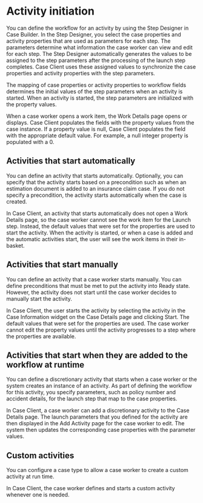 # Activity initiation

You can define the workflow for an activity by using the Step Designer in Case Builder. In the Step Designer, you select the case properties
and activity properties that are used as parameters for each step. The parameters determine what
information the case worker can view and edit for each step. The Step Designer automatically
generates the values to be assigned to the step parameters after the processing of the launch step
completes. Case Client uses these assigned values to
synchronize the case properties and activity properties with the step parameters.

The mapping of case properties or activity properties to workflow fields determines the initial
values of the step parameters when an activity is started. When an activity is started, the step
parameters are initialized with the property values.

When a case worker opens a work item, the Work Details page opens
or displays. Case Client populates
the fields with the property values from the case instance. If a property
value is null, Case Client populates
the field with the appropriate default value. For example, a null
integer property is populated with a 0.

## Activities that start automatically

You can define an activity that starts automatically. Optionally, you can specify that the
activity starts based on a precondition such as when an estimation document is added to an insurance
claim case. If you do not specify a precondition, the activity starts automatically when the case is
created.

In Case Client, an activity that starts automatically
does not open a Work Details page, so the case worker cannot see the work item for the Launch step.
Instead, the default values that were set for the properties are used to start the activity. When
the activity is started, or when a case is added and the automatic activities start, the user will
see the work items in their in-basket.

## Activities that start manually

You can define an activity that a case worker starts manually. You can define preconditions that
must be met to put the activity into Ready state. However, the activity does not start until the
case worker decides to manually start the activity.

In Case Client, the user starts the activity by
selecting the activity in the Case Information widget on the Case Details page and clicking
Start. The default values that were set for the properties are used. The case
worker cannot edit the property values until the activity progresses to a step where the properties
are available.

## Activities that start when they are added to the workflow at runtime

You can define a discretionary activity that starts when a case worker or the system creates an
instance of an activity. As part of defining the workflow for this activity, you specify parameters,
such as policy number and accident details, for the launch step that map to the case properties.

In Case Client, a case worker can add a discretionary
activity to the Case Details page. The launch parameters that you defined for the activity are then
displayed in the Add Activity page for the case worker to edit. The system then
updates the corresponding case properties with the parameter values.

## Custom activities

You can configure a case type to allow a case worker to create a custom activity at run time.

In Case Client, the case worker defines and starts a
custom activity whenever one is needed.
